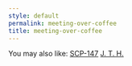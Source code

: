 ```yaml
---
style: default
permalink: meeting-over-coffee
title: meeting-over-coffee
---
```

You may also like:
[SCP-147](http://scp-wiki.net/scp-147)
[J. T. H.](http://scp-wiki.net/jth)